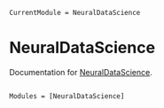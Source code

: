 ```@meta
CurrentModule = NeuralDataScience
```

# NeuralDataScience

Documentation for [NeuralDataScience](https://github.com/martinwimpff/NeuralDataScience.jl).

```@index
```

```@autodocs
Modules = [NeuralDataScience]
```

